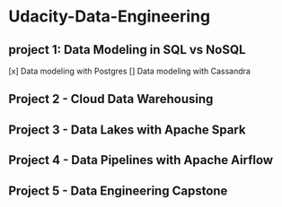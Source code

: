 # Udacity-Data-Engineering

## project 1: Data Modeling in SQL vs NoSQL
[x] Data modeling with Postgres
[] Data modeling with Cassandra

## Project 2 - Cloud Data Warehousing


## Project 3 - Data Lakes with Apache Spark


## Project 4 - Data Pipelines with Apache Airflow


## Project 5 - Data Engineering Capstone
